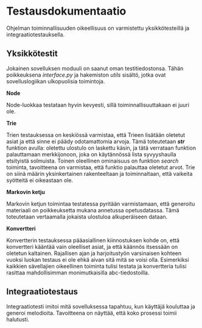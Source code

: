# Testausdokumentaatio

Ohjelman toiminnallisuuden oikeellisuus on varmistettu yksikkötesteillä ja integraatiotestauksella. 

## Yksikkötestit

Jokainen sovelluksen moduuli on saanut oman testitiedostonsa. Tähän poikkeuksena 
*interface.py* ja hakemiston *utils* sisältö, jotka ovat sovelluslogiikan ulkopuolisia toimintoja.

**Node**

Node-luokkaa testataan hyvin kevyesti, sillä toiminnallisuuttakaan ei juuri ole.

**Trie**

Trien testauksessa on keskiössä varmistaa, että Trieen lisätään oletetut asiat ja että sinne ei päädy odotamattomia arvoja. Tämä toteutetaan *__str__* funktion avulla: oletettu ulostulo on laskettu käsin, ja tätä verrataan funktion palauttamaan merkkijonoon, joka on käytännössä lista syvyyshaulla etsityistä solmuista. Toinen oleellinen ominaisuus on funktion *search* toiminta, tavoitteena on varmistaa, että funktio palauttaa oletetut arvot. Trie on siinä määrin yksinkertainen rakenteeltaan ja toiminnaltaan, että vaikeita syötteitä ei oikeastaan ole.

**Markovin ketju**

Markovin ketjun toimintaa testatessa pyritään varmistamaan, että generoitu materiaali on poikkeuksetta mukana annetussa opetusdatassa. Tämä toteutetaan vertaamalla jokaista ulostuloa alkuperäiseen dataan.

**Konvertteri**

Konvertterin testauksessa pääasiallinen kiinnostuksen kohde on, että konvertteri kääntää vain oleelliset asiat, ja että käännös itsessään on oletetun kaltainen. Rajallisen ajan ja harjoitustyön varsinaisen kohteen vuoksi luokan testaus ei ole ehkä aivan sitä mitä se voisi olla. Esimerkiksi kaikkien sävellajien oikeellinen toiminta tulisi testata ja konvertteria tulisi rasittaa mahdollisimman monimutkaisilla abc-tiedostoilla.

## Integraatiotestaus

Integraatiotesti imitoi mitä sovelluksessa tapahtuu, kun käyttäjä kouluttaa ja generoi melodioita. Tavoitteena on näyttää, että koko prosessi toimii halutusti.